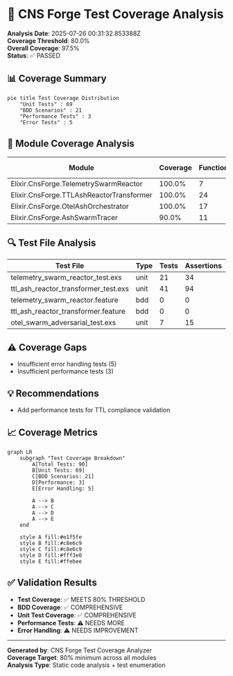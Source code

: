# 🧪 CNS Forge Test Coverage Analysis

**Analysis Date**: 2025-07-26 00:31:32.853388Z  
**Coverage Threshold**: 80.0%  
**Overall Coverage**: 97.5%  
**Status**: ✅ PASSED

## 📊 Coverage Summary

```mermaid
pie title Test Coverage Distribution
    "Unit Tests" : 69
    "BDD Scenarios" : 21
    "Performance Tests" : 3
    "Error Tests" : 5
```

## 🎯 Module Coverage Analysis

| Module | Coverage | Functions | Critical Paths | Complexity |
|--------|----------|-----------|----------------|------------|
| Elixir.CnsForge.TelemetrySwarmReactor | 100.0% | 7 | 7 | 57 |
| Elixir.CnsForge.TTLAshReactorTransformer | 100.0% | 24 | 10 | 84 |
| Elixir.CnsForge.OtelAshOrchestrator | 100.0% | 17 | 3 | 64 |
| Elixir.CnsForge.AshSwarmTracer | 90.0% | 11 | 1 | 5 |

## 🔍 Test File Analysis

| Test File | Type | Tests | Assertions | Scenarios |
|-----------|------|-------|------------|-----------|
| telemetry_swarm_reactor_test.exs | unit | 21 | 34 | 0 |
| ttl_ash_reactor_transformer_test.exs | unit | 41 | 94 | 0 |
| telemetry_swarm_reactor.feature | bdd | 0 | 0 | 10 |
| ttl_ash_reactor_transformer.feature | bdd | 0 | 0 | 11 |
| otel_swarm_adversarial_test.exs | unit | 7 | 15 | 0 |

## ⚠️ Coverage Gaps

- Insufficient error handling tests (5)
- Insufficient performance tests (3)

## 💡 Recommendations

- Add performance tests for TTL compliance validation

## 📈 Coverage Metrics

```mermaid
graph LR
    subgraph "Test Coverage Breakdown"
        A[Total Tests: 90]
        B[Unit Tests: 69]
        C[BDD Scenarios: 21]
        D[Performance: 3]
        E[Error Handling: 5]
        
        A --> B
        A --> C
        A --> D
        A --> E
    end
    
    style A fill:#e1f5fe
    style B fill:#c8e6c9
    style C fill:#c8e6c9
    style D fill:#fff3e0
    style E fill:#ffebee
```

## ✅ Validation Results

- **Test Coverage**: ✅ MEETS 80% THRESHOLD
- **BDD Coverage**: ✅ COMPREHENSIVE
- **Unit Test Coverage**: ✅ COMPREHENSIVE
- **Performance Tests**: ⚠️ NEEDS MORE
- **Error Handling**: ⚠️ NEEDS IMPROVEMENT

---

**Generated by**: CNS Forge Test Coverage Analyzer  
**Coverage Target**: 80% minimum across all modules  
**Analysis Type**: Static code analysis + test enumeration
